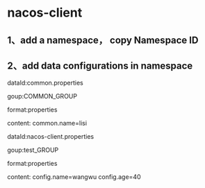 # nacos-client
## 1、add a namespace， copy Namespace ID

## 2、add data configurations in namespace

dataId:common.properties

goup:COMMON_GROUP

format:properties

content:
    common.name=lisi
    
dataId:nacos-client.properties

goup:test_GROUP

format:properties

content:
    config.name=wangwu
    config.age=40
